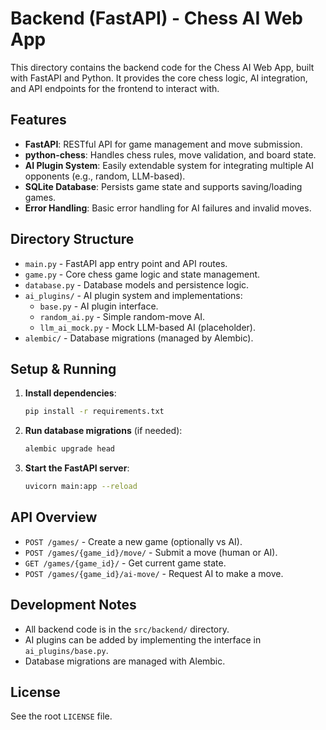 # Backend (FastAPI) - Chess AI Web App

This directory contains the backend code for the Chess AI Web App, built with FastAPI and Python. It provides the core chess logic, AI integration, and API endpoints for the frontend to interact with.

## Features
- **FastAPI**: RESTful API for game management and move submission.
- **python-chess**: Handles chess rules, move validation, and board state.
- **AI Plugin System**: Easily extendable system for integrating multiple AI opponents (e.g., random, LLM-based).
- **SQLite Database**: Persists game state and supports saving/loading games.
- **Error Handling**: Basic error handling for AI failures and invalid moves.

## Directory Structure
- `main.py` - FastAPI app entry point and API routes.
- `game.py` - Core chess game logic and state management.
- `database.py` - Database models and persistence logic.
- `ai_plugins/` - AI plugin system and implementations:
  - `base.py` - AI plugin interface.
  - `random_ai.py` - Simple random-move AI.
  - `llm_ai_mock.py` - Mock LLM-based AI (placeholder).
- `alembic/` - Database migrations (managed by Alembic).

## Setup & Running
1. **Install dependencies**:
   ```bash
   pip install -r requirements.txt
   ```
2. **Run database migrations** (if needed):
   ```bash
   alembic upgrade head
   ```
3. **Start the FastAPI server**:
   ```bash
   uvicorn main:app --reload
   ```

## API Overview
- `POST /games/` - Create a new game (optionally vs AI).
- `POST /games/{game_id}/move/` - Submit a move (human or AI).
- `GET /games/{game_id}/` - Get current game state.
- `POST /games/{game_id}/ai-move/` - Request AI to make a move.

## Development Notes
- All backend code is in the `src/backend/` directory.
- AI plugins can be added by implementing the interface in `ai_plugins/base.py`.
- Database migrations are managed with Alembic.

## License
See the root `LICENSE` file.
